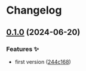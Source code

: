 # Changelog

## [0.1.0](https://github.com/hugomods/swagger-ui/compare/v0.0.1...v0.1.0) (2024-06-20)


### Features ✨

* first version ([244c168](https://github.com/hugomods/swagger-ui/commit/244c1680a77d3eda5a7d0780ae260da8fad9cda3))
